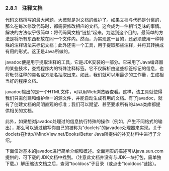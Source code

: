 ### 2.8.1　注释文档

代码文档撰写的最大问题，大概就是对文档的维护了。如果文档与代码是分离的，那么在每次修改代码时，都需要修改相应的文档，这会成为一件相当乏味的事情。解决的方法似乎很简单：将代码同文档“链接”起来。为达到这个目的，最简单的方法是将所有东西都放在同一个文件内。然而，为实现这一目的，还必须使用一种特殊的注释语法来标记文档；此外还需一个工具，用于提取那些注释，并将其转换成有用的形式。这正是Java所做的。

javadoc便是用于提取注释的工具，它是JDK安装的一部分。它采用了Java编译器的某些技术，查找程序内的特殊注释标签。它不仅解析由这些标签标记的信息，也将毗邻注释的类名或方法名抽取出来。如此，我们就可以用最少的工作量，生成相当好的程序文档。

javadoc输出的是一个HTML文件，可以用Web浏览器查看。这样，该工具就使得我们只需创建和维护单一的源文件，并能自动生成有用的文档。有了javadoc，就有了创建文档的简明直观的标准；我们可以期望、甚至要求所有的Java类库都提供相关的文档。

此外，如果想对javadoc处理过的信息执行特殊的操作（例如，产生不同格式的输出），那么可以通过编写你自己的被称为“doclets”的javadoc处理器来实现。关于doclets在http//MindView.net/Books/Better Java所提供的补充材料中进行了介绍。

下面仅对基本的javadoc进行简单介绍和概述。全面翔实的描述可从java.sun.com提供的、可下载的JDK文档中找到。（注意此文档并没有与JDK一块打包，需单独下载。）解压缩该文档之后，查阅“tooldocs”子目录（或点击“tooldocs”链接）。